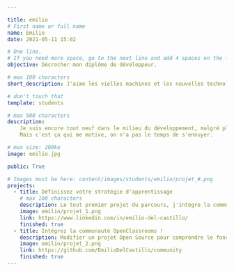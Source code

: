 ```yaml
---

title: emilio
# First name or full name
name: Emilio
date: 2021-05-11 15:02

# One line.
# If you need more space, go to the next line and add 4 spaces on the left, as in 'description'.
objective: Décrocher mon diplôme de développeur.

# max 100 characters
short_description: J'aime les vielles machines et les nouvelles technologies, et admirer tout le chemin entre les deux!

# don't touch that
template: students

# max 500 characters
description:
    Je suis encore tout neuf dans le milieu du développement, malgré plusieurs années de formation. Il y a tellement de choses à apprendre !
    Mais c'est ça qui me motive, on n'a pas le temps de s'ennuyer.

# max size: 200ko
image: emilio.jpg

public: True

# Images must be here: content/images/students/emilio/projet_#.png
projects:
  - title: Définissez votre stratégie d'apprentissage
    # max 100 characters
    description: Le tout premier projet du parcours, j'intègre la communauté.
    image: emilio/projet_1.png
    link: https://www.linkedin.com/in/emilio-del-castillo/
    finished: true
  - title: Intégrez la communauté OpenClassrooms !
    description: Modifier un projet Open Source pour comprendre le fonctionnement de Git, de Github et des pull requests.
    image: emilio/projet_2.png
    link: https://github.com/EmilioDelCastillo/community
    finished: true
---
```

